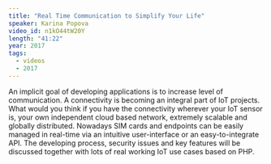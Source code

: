 ```yaml
---
title: "Real Time Communication to Simplify Your Life"
speaker: Karina Popova
video_id: n1kO44tW20Y
length: "41:22"
year: 2017
tags:
  - videos
  - 2017
---
```


An implicit goal of developing applications is to increase level of communication. A connectivity is becoming an integral part of IoT projects. What would you think if you have the connectivity wherever your IoT sensor is, your own independent cloud based network, extremely scalable and globally distributed. Nowadays SIM cards and endpoints can be easily managed in real-time via an intuitive user-interface or an easy-to-integrate API. The developing process, security issues and key features will be discussed together with lots of real working IoT use cases based on PHP.
